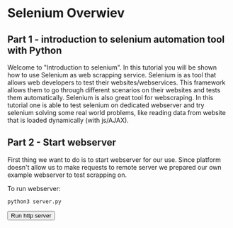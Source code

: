 # Selenium Overwiev
## Part 1 - introduction to selenium automation tool with Python

Welcome to "Introduction to selenium". In this tutorial you will be shown how to use Selenium as web scrapping service.
Selenium is as tool that allows web developers to test their websites/webservices. This framework allows them to go through different scenarios on their websites and tests them automatically. Selenium is also great tool for webscraping. In this tutorial one is able to test selenium on dedicated webserver and try selenium solving some real world problems, like reading data from website that is loaded dynamically (with js/AJAX).


## Part 2 - Start webserver
First thing we want to do is to start webserver for our use. Since platform doesn't allow us to make requests to remote server we prepared our own example webserver to test scrapping on.

To run webserver:
```
python3 server.py
```

<button type="button" class="btn btn-primary btn-sm" onclick="runSnippetInTab('http-server', this)">Run http server</button>

